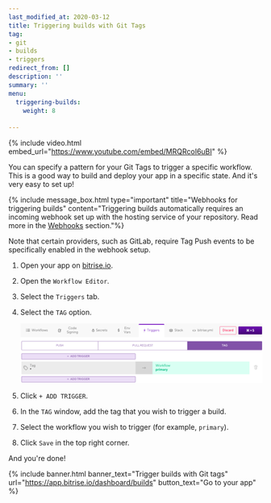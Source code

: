 ```yaml
---
last_modified_at: 2020-03-12
title: Triggering builds with Git Tags
tag:
- git
- builds
- triggers
redirect_from: []
description: ''
summary: ''
menu:
  triggering-builds:
    weight: 8

---
```

{% include video.html embed_url="https://www.youtube.com/embed/MRQRcoI6uBI" %}

You can specify a pattern for your Git Tags to trigger a specific workflow. This is a good way to build and deploy your app in a specific state. And it's very easy to set up!

{% include message_box.html type="important" title="Webhooks for triggering builds" content="Triggering builds automatically requires an incoming webhook set up with the hosting service of your repository. Read more in the [Webhooks](/webhooks) section."%}

Note that certain providers, such as GitLab, require Tag Push events to be specifically enabled in the webhook setup.

1. Open your app on [bitrise.io](https://www.bitrise.io).
2. Open the `Workflow Editor`.
3. Select the `Triggers` tab.
4. Select the `TAG` option.

   ![](/img/tag-trigger.png)
5. Click `+ ADD TRIGGER`.
6. In the `TAG` window, add the tag that you wish to trigger a build.
7. Select the workflow you wish to trigger (for example, `primary`).
8. Click `Save` in the top right corner.

And you're done!

{% include banner.html banner_text="Trigger builds with Git tags" url="https://app.bitrise.io/dashboard/builds" button_text="Go to your app" %}